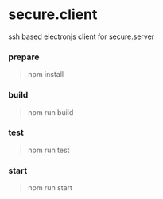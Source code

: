 # secure.client
ssh based electronjs client for secure.server

### prepare
> npm install
### build 
> npm run build

### test
> npm run test

### start
> npm run start


